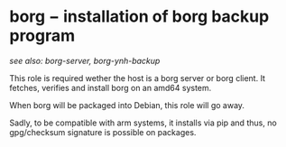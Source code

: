 borg − installation of borg backup program
==========================================

*see also: borg-server, borg-ynh-backup*

This role is required wether the host is a borg server or borg client.
It fetches, verifies and install borg on an amd64 system.

When borg will be packaged into Debian, this role will go away.

Sadly, to be compatible with arm systems, it installs via pip and thus, no
gpg/checksum signature is possible on packages.
